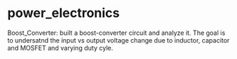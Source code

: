 # power_electronics
Boost_Converter: built a boost-converter circuit and analyze it. The goal is to undersatnd the input vs output voltage change due to inductor, capacitor and MOSFET and varying duty cyle.
